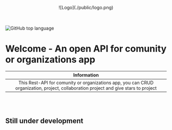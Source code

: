 <center>  ![Logo](./public/logo.png) </center>
<br><br>

![GitHub top language](https://img.shields.io/github/languages/top/dikirahman/comunity-api?style=for-the-badge)

# Welcome - An open API for comunity or organizations app
|<left> Information </left> |
|:------------:|
|<left>This Rest-API for comunity or organizations app, you can CRUD organization, project, collaboration project and give stars to project </left>|

<br><br>

## Still under development
